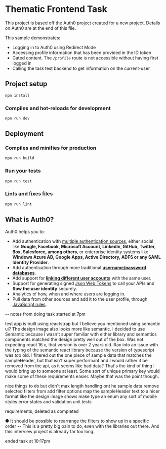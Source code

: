 # Thematic Frontend Task

This project is based off the Auth0 project created for a new project. Details on Auth0 are at the end of this file.

This sample demonstrates:

- Logging in to Auth0 using Redirect Mode
- Accessing profile information that has been provided in the ID token
- Gated content. The `/profile` route is not accessible without having first logged in
- Calling the task test backend to get information on the current-user

## Project setup

```bash
npm install
```

### Compiles and hot-reloads for development

```bash
npm run dev
```

## Deployment

### Compiles and minifies for production

```bash
npm run build
```

### Run your tests

```bash
npm run test
```

### Lints and fixes files

```bash
npm run lint
```

## What is Auth0?

Auth0 helps you to:

- Add authentication with [multiple authentication sources](https://docs.auth0.com/identityproviders), either social like **Google, Facebook, Microsoft Account, LinkedIn, GitHub, Twitter, Box, Salesforce, among others**, or enterprise identity systems like **Windows Azure AD, Google Apps, Active Directory, ADFS or any SAML Identity Provider**.
- Add authentication through more traditional **[username/password databases](https://docs.auth0.com/mysql-connection-tutorial)**.
- Add support for **[linking different user accounts](https://docs.auth0.com/link-accounts)** with the same user.
- Support for generating signed [Json Web Tokens](https://docs.auth0.com/jwt) to call your APIs and **flow the user identity** securely.
- Analytics of how, when and where users are logging in.
- Pull data from other sources and add it to the user profile, through [JavaScript rules](https://docs.auth0.com/rules).

-- notes from doing task
started at 7pm

test app is built using reactstrap but I believe you mentioned using semantic ui? The design image also looks more like semantic. I decided to use Semantic because I wasn't super familiar with either library and semantics components matched the design pretty well out of the box.
Was not expecting react 16.x, that version is over 2 years old.
Ran into an issue with the typing of the semantic react library because the version of typescript was too old.
I filtered out the one piece of sample data that matches the sampleHeader, but that isn't super performant and I would rather it be removed from the api, as it seems like bad data? That's the kind of thing I would bring up to someone at least.
Some sort of unique primary key would make some of these requirements easier. Maybe that was the point though.

nice things to do but didn't
max length handling ont he sample data
remove selected filters from add filter options
map the sampleHeader text to a nicer format like the design image shows
make type an enum
any sort of mobile styles
error states and validation
unit tests

requirements, deleted as completed

● It should be possible to rearrange the filters to show up in a specific order -- This is a pretty big pain to do, even with the libraries out there. And this interview project is already far too long.

ended task at 10:17pm
